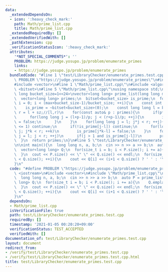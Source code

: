 ```yaml
---
data:
  _extendedDependsOn:
  - icon: ':heavy_check_mark:'
    path: Math/prime_list.cpp
    title: Math/prime_list.cpp
  _extendedRequiredBy: []
  _extendedVerifiedWith: []
  _pathExtension: cpp
  _verificationStatusIcon: ':heavy_check_mark:'
  attributes:
    '*NOT_SPECIAL_COMMENTS*': ''
    PROBLEM: https://judge.yosupo.jp/problem/enumerate_primes
    links:
    - https://judge.yosupo.jp/problem/enumerate_primes
  bundledCode: "#line 1 \"test/LibraryChecker/enumerate_primes.test.cpp\"\n#define\
    \ PROBLEM \"https://judge.yosupo.jp/problem/enumerate_primes\"\n#include <iostream>\n\
    #include <vector>\n#line 1 \"Math/prime_list.cpp\"\n#include <algorithm>\n#include\
    \ <bitset>\n#line 5 \"Math/prime_list.cpp\"\nusing namespace std;\n\ntemplate<long\
    \ long bucket_size=1<<24>\nvector<long long> prime_list(long long max){\n  ++max;\n\
    \  vector<long long> primes;\n  bitset<bucket_size> is_prime;\n  for(long long\
    \ i = 0; i < (max+bucket_size-1)/bucket_size; ++i){\n    const int sz = min(bucket_size,max-bucket_size*i);\n\
    \    is_prime = ~bitset<bucket_size>(0);\n    const long long l = bucket_size*i,\
    \ r = l + sz;//[l,r)\n    for(const auto& p : primes){\n      if(p*p >= r) break;\n\
    \      for(long long j = (l+p-1)/p; j < (r+p-1)/p; ++j){\n        is_prime[p*j-l]\
    \ = false;\n      }\n    }\n    for(long long j = l; j*j < r; ++j){\n      if(j\
    \ <= 1) continue;\n      if(!is_prime[j-l]) continue;\n      for(long long k =\
    \ j; j*k < r; ++k)\n        is_prime[j*k-l] = false;\n    }\n    for(long long\
    \ j = l; j < r; ++j)\n      if(j > 1 and is_prime[j-l])\n        primes.emplace_back(j);\n\
    \  }\n  return primes;\n}\n#line 5 \"test/LibraryChecker/enumerate_primes.test.cpp\"\
    \n\nint main(){\n  long long n, a, b;\n  cin >> n >> a >> b;\n  auto P = prime_list(n);\n\
    \  vector<long long> Q;\n  for(size_t i = b; i < P.size(); i += a){\n    Q.emplace_back(P[i]);\n\
    \  }\n  cout << P.size() << \" \" << Q.size() << endl;\n  for(size_t i = 0; i\
    \ < Q.size(); ++i){\n    cout << Q[i] << (i+1 < Q.size() ? ' ' : '\\n');\n  }\n\
    }\n"
  code: "#define PROBLEM \"https://judge.yosupo.jp/problem/enumerate_primes\"\n#include\
    \ <iostream>\n#include <vector>\n#include \"Math/prime_list.cpp\"\n\nint main(){\n\
    \  long long n, a, b;\n  cin >> n >> a >> b;\n  auto P = prime_list(n);\n  vector<long\
    \ long> Q;\n  for(size_t i = b; i < P.size(); i += a){\n    Q.emplace_back(P[i]);\n\
    \  }\n  cout << P.size() << \" \" << Q.size() << endl;\n  for(size_t i = 0; i\
    \ < Q.size(); ++i){\n    cout << Q[i] << (i+1 < Q.size() ? ' ' : '\\n');\n  }\n\
    }\n"
  dependsOn:
  - Math/prime_list.cpp
  isVerificationFile: true
  path: test/LibraryChecker/enumerate_primes.test.cpp
  requiredBy: []
  timestamp: '2021-01-05 00:20:20+09:00'
  verificationStatus: TEST_ACCEPTED
  verifiedWith: []
documentation_of: test/LibraryChecker/enumerate_primes.test.cpp
layout: document
redirect_from:
- /verify/test/LibraryChecker/enumerate_primes.test.cpp
- /verify/test/LibraryChecker/enumerate_primes.test.cpp.html
title: test/LibraryChecker/enumerate_primes.test.cpp
---
```

